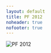 ```yaml
---
layout: default
title: PF 2012
noheader: true
nofooter: true
---
```


![PF 2012](/static/content/pf2012/PF2012.jpg)
